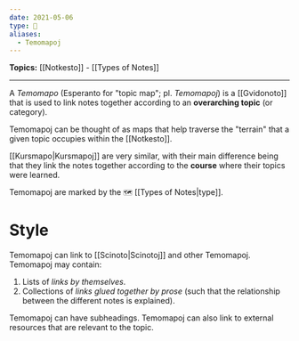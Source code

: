 ```yaml
---
date: 2021-05-06
type: 🧠
aliases:
  - Temomapoj
---
```


**Topics:** [[Notkesto]] - [[Types of Notes]]

---

A _Temomapo_ (Esperanto for "topic map"; pl. _Temomapoj_) is a [[Gvidonoto]] that is used to link notes together according to an **overarching topic** (or category).

Temomapoj can be thought of as maps that help traverse the "terrain" that a given topic occupies within the [[Notkesto]].

[[Kursmapo|Kursmapoj]] are very similar, with their main difference being that they link the notes together according to the **course** where their topics were learned.

Temomapoj are marked by the `🗺` [[Types of Notes|type]].

# Style

Temomapoj can link to [[Scinoto|Scinotoj]] and other Temomapoj. Temomapoj may contain:

1. Lists of _links by themselves_.
2. Collections of _links glued together by prose_ (such that the relationship between the different notes is explained).

Temomapoj can have subheadings. Temomapoj can also link to external resources that are relevant to the topic.
